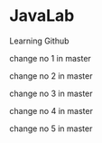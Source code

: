 # JavaLab
Learning Github

change no 1 in master

change no 2 in master

change no 3 in master

change no 4 in master

change no 5 in master
